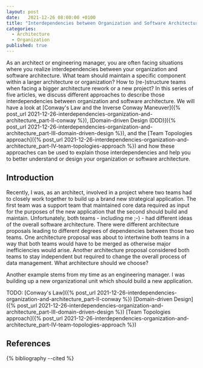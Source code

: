 ```yaml
---
layout: post
date:   2021-12-26 08:00:00 +0100
title: "Interdependencies between Organization and Software Architecture - Overview"
categories:
  - Architecture
  - Organization
published: true
---
```

As an architect or engineering manager, you are often facing situations where you realize interdependencies between your organization and software architecture.
What team should maintain a specific component within a larger architecture or organization?
How to (re-)structure teams when facing a bigger architecture rework or a new project?
In this series of five articles, we discuss different approaches to describe those interdependencies between organization and software architecture.
We will have a look at [Conway's Law and the Inverse Conway Maneuver]({% post_url 2021-12-26-interdependencies-organization-and-architecture_part-II-conway %}), [Domain-driven Design (DDD)]({% post_url 2021-12-26-interdependencies-organization-and-architecture_part-III-domain-driven-design %}), and the [Team Topologies approach]({% post_url 2021-12-26-interdependencies-organization-and-architecture_part-IV-team-topologies-approach %}) and how these approaches can be used to explain those interdependencies and help you to better understand or design your organization or software architecture.

## Introduction

Recently, I was, as an architect, involved in a project where two teams had to closely work together to build up a brand new strategical application.
The first team was a support team that maintained core data required as input for the purposes of the new application that the second should build and maintain.
Unfortunately, both teams - including me ;-) - had different ideas of the overall software architecture.
There were different architecture proposals leading to different degrees of dependencies between those two teams.
One architecture proposal was about to intertwine both teams in a way that both teams would have to be merged as otherwise major inefficiencies would arise.
Another architecture proposal considered both teams to stay independent but required to change the overall process of data management.
What architecture should we choose?

Another example stems from my time as an engineering manager.
I was building up a new organizational unit which should build a new application.

TODO:
[Conway's Law]({% post_url 2021-12-26-interdependencies-organization-and-architecture_part-II-conway %})
[Domain-driven Design]({% post_url 2021-12-26-interdependencies-organization-and-architecture_part-III-domain-driven-design %})
[Team Topologies approach]({% post_url 2021-12-26-interdependencies-organization-and-architecture_part-IV-team-topologies-approach %})

## References

{% bibliography --cited %}
